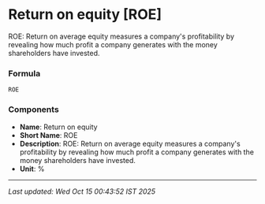 # Return on equity [ROE]
ROE: Return on average equity measures a company's profitability by revealing how much profit a company generates with the money shareholders have invested.

### Formula
```text
ROE
```


### Components
- **Name**: Return on equity
- **Short Name**: ROE
- **Description**: ROE: Return on average equity measures a company's profitability by revealing how much profit a company generates with the money shareholders have invested.
- **Unit**: %

---
*Last updated: Wed Oct 15 00:43:52 IST 2025*
